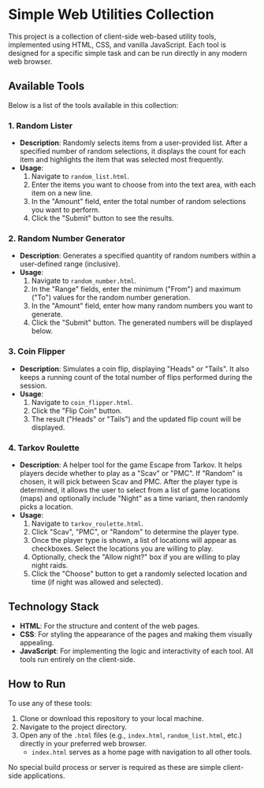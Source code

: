 # Simple Web Utilities Collection

This project is a collection of client-side web-based utility tools, implemented using HTML, CSS, and vanilla JavaScript. Each tool is designed for a specific simple task and can be run directly in any modern web browser.

## Available Tools

Below is a list of the tools available in this collection:

### 1. Random Lister
-   **Description**: Randomly selects items from a user-provided list. After a specified number of random selections, it displays the count for each item and highlights the item that was selected most frequently.
-   **Usage**:
    1.  Navigate to `random_list.html`.
    2.  Enter the items you want to choose from into the text area, with each item on a new line.
    3.  In the "Amount" field, enter the total number of random selections you want to perform.
    4.  Click the "Submit" button to see the results.

### 2. Random Number Generator
-   **Description**: Generates a specified quantity of random numbers within a user-defined range (inclusive).
-   **Usage**:
    1.  Navigate to `random_number.html`.
    2.  In the "Range" fields, enter the minimum ("From") and maximum ("To") values for the random number generation.
    3.  In the "Amount" field, enter how many random numbers you want to generate.
    4.  Click the "Submit" button. The generated numbers will be displayed below.

### 3. Coin Flipper
-   **Description**: Simulates a coin flip, displaying "Heads" or "Tails". It also keeps a running count of the total number of flips performed during the session.
-   **Usage**:
    1.  Navigate to `coin_flipper.html`.
    2.  Click the "Flip Coin" button.
    3.  The result ("Heads" or "Tails") and the updated flip count will be displayed.

### 4. Tarkov Roulette
-   **Description**: A helper tool for the game Escape from Tarkov. It helps players decide whether to play as a "Scav" or "PMC". If "Random" is chosen, it will pick between Scav and PMC. After the player type is determined, it allows the user to select from a list of game locations (maps) and optionally include "Night" as a time variant, then randomly picks a location.
-   **Usage**:
    1.  Navigate to `tarkov_roulette.html`.
    2.  Click "Scav", "PMC", or "Random" to determine the player type.
    3.  Once the player type is shown, a list of locations will appear as checkboxes. Select the locations you are willing to play.
    4.  Optionally, check the "Allow night?" box if you are willing to play night raids.
    5.  Click the "Choose" button to get a randomly selected location and time (if night was allowed and selected).

## Technology Stack

-   **HTML**: For the structure and content of the web pages.
-   **CSS**: For styling the appearance of the pages and making them visually appealing.
-   **JavaScript**: For implementing the logic and interactivity of each tool. All tools run entirely on the client-side.

## How to Run

To use any of these tools:
1.  Clone or download this repository to your local machine.
2.  Navigate to the project directory.
3.  Open any of the `.html` files (e.g., `index.html`, `random_list.html`, etc.) directly in your preferred web browser.
    -   `index.html` serves as a home page with navigation to all other tools.

No special build process or server is required as these are simple client-side applications.
